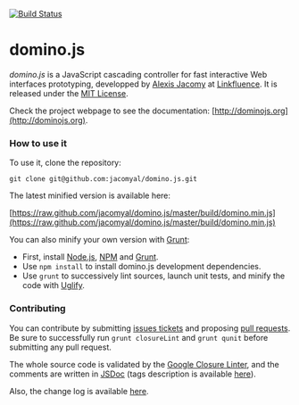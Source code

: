 [![Build Status](https://travis-ci.org/ZorGleH/domino.js.png)](https://travis-ci.org/ZorGleH/domino.js)

domino.js
=========

*domino.js* is a JavaScript cascading controller for fast interactive Web interfaces prototyping, developped by [Alexis Jacomy](http://github.com/jacomyal) at [Linkfluence](http://github.com/linkfluence). It is released under the [MIT License](https://raw.github.com/jacomyal/domino.js/master/LICENSE.txt).

Check the project webpage to see the documentation: [http://dominojs.org](http://dominojs.org).

### How to use it

To use it, clone the repository:

```
git clone git@github.com:jacomyal/domino.js.git
```

The latest minified version is available here:

[https://raw.github.com/jacomyal/domino.js/master/build/domino.min.js](https://raw.github.com/jacomyal/domino.js/master/build/domino.min.js)

You can also minify your own version with [Grunt](http://gruntjs.com/):

 - First, install [Node.js](http://nodejs.org/), [NPM](https://npmjs.org/) and [Grunt](http://gruntjs.com/installing-grunt).
 - Use `npm install` to install domino.js development dependencies.
 - Use `grunt` to successively lint sources, launch unit tests, and minify the code with [Uglify](https://github.com/mishoo/UglifyJS).

### Contributing

You can contribute by submitting [issues tickets](http://github.com/jacomyal/domino.js/issues) and proposing [pull requests](http://github.com/jacomyal/domino.js/pulls). Be sure to successfully run `grunt closureLint` and `grunt qunit` before submitting any pull request.

The whole source code is validated by the [Google Closure Linter](https://developers.google.com/closure/utilities/), and the comments are written in [JSDoc](http://en.wikipedia.org/wiki/JSDoc) (tags description is available [here](https://developers.google.com/closure/compiler/docs/js-for-compiler)).

Also, the change log is available [here](https://github.com/jacomyal/domino.js/blob/master/CHANGELOG.md).
